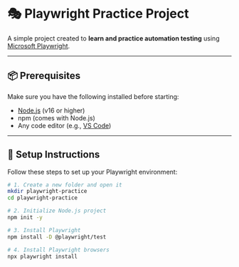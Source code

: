 # 🎭 Playwright Practice Project

A simple project created to **learn and practice automation testing** using [Microsoft Playwright](https://playwright.dev/).

---

## 📦 Prerequisites

Make sure you have the following installed before starting:

- [Node.js](https://nodejs.org/) (v16 or higher)
- npm (comes with Node.js)
- Any code editor (e.g., [VS Code](https://code.visualstudio.com/))

---

## 🚀 Setup Instructions

Follow these steps to set up your Playwright environment:

```bash
# 1. Create a new folder and open it
mkdir playwright-practice
cd playwright-practice

# 2. Initialize Node.js project
npm init -y

# 3. Install Playwright
npm install -D @playwright/test

# 4. Install Playwright browsers
npx playwright install
